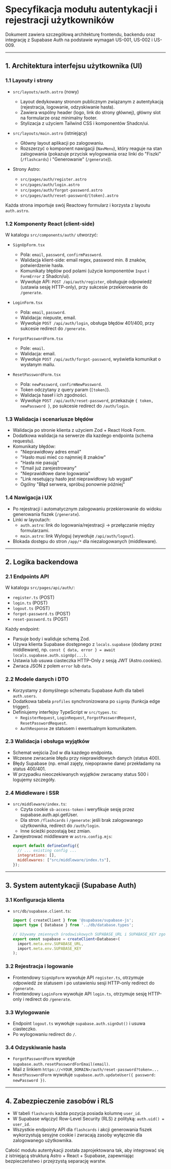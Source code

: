# Specyfikacja modułu autentykacji i rejestracji użytkowników

Dokument zawiera szczegółową architekturę frontendu, backendu oraz integrację z Supabase Auth na podstawie wymagań US-001, US-002 i US-009.

---

## 1. Architektura interfejsu użytkownika (UI)

### 1.1 Layouty i strony

- `src/layouts/auth.astro` (nowy)

  - Layout dedykowany stronom publicznym związanym z autentykacją (rejestracja, logowanie, odzyskiwanie hasła).
  - Zawiera wspólny header (logo, link do strony głównej), główny slot na formularze oraz minimalny footer.
  - Stylizacja z użyciem Tailwind CSS i komponentów Shadcn/ui.

- `src/layouts/main.astro` (istniejący)

  - Główny layout aplikacji po zalogowaniu.
  - Rozszerzyć o komponent nawigacji (`NavMenu`), który reaguje na stan zalogowania (pokazuje przycisk wylogowania oraz linki do "Fiszki" (`/flashcards`) i "Generowanie" (`/generate`)).

- Strony Astro:
  - `src/pages/auth/register.astro`
  - `src/pages/auth/login.astro`
  - `src/pages/auth/forgot-password.astro`
  - `src/pages/auth/reset-password/[token].astro`

Każda strona importuje swój Reactowy formularz i korzysta z layoutu `auth.astro`.

### 1.2 Komponenty React (client-side)

W katalogu `src/components/auth/` utworzyć:

- `SignUpForm.tsx`

  - Pola: `email`, `password`, `confirmPassword`.
  - Walidacja klient-side: email regex, password min. 8 znaków, potwierdzenie hasła.
  - Komunikaty błędów pod polami (użycie komponentów `Input` i `FormError` z Shadcn/ui).
  - Wywołuje API: `POST /api/auth/register`, obsługuje odpowiedź (ustawia sesję HTTP-only), przy sukcesie przekierowanie do `/generate`.

- `LoginForm.tsx`

  - Pola: `email`, `password`.
  - Walidacja: niepuste, email.
  - Wywołuje `POST /api/auth/login`, obsługa błędów 401/400, przy sukcesie redirect do `/generate`.

- `ForgotPasswordForm.tsx`

  - Pole: `email`.
  - Walidacja: email.
  - Wywołuje `POST /api/auth/forgot-password`, wyświetla komunikat o wysłanym mailu.

- `ResetPasswordForm.tsx`
  - Pola: `newPassword`, `confirmNewPassword`.
  - Token odczytany z query param (`[token]`).
  - Walidacja haseł i ich zgodności.
  - Wywołuje `POST /api/auth/reset-password`, przekazuje `{ token, newPassword }`, po sukcesie redirect do `/auth/login`.

### 1.3 Walidacja i scenariusze błędów

- Walidacja po stronie klienta z użyciem Zod + React Hook Form.
- Dodatkowa walidacja na serwerze dla kazdego endpointa (schema requestu).
- Komunikaty błędów:
  - "Nieprawidłowy adres email"
  - "Hasło musi mieć co najmniej 8 znaków"
  - "Hasła nie pasują"
  - "Email już zarejestrowany"
  - "Nieprawidłowe dane logowania"
  - "Link resetujący hasło jest nieprawidłowy lub wygasł"
  - Ogólny "Błąd serwera, spróbuj ponownie później"

### 1.4 Nawigacja i UX

- Po rejestracji i automatycznym zalogowaniu przekierowanie do widoku generowania fiszek (`/generate`).
- Linki w layoutach:
  - `auth.astro`: link do logowania/rejestracji -> przełączanie między formularzami.
  - `main.astro`: link Wyloguj (wywołuje `/api/auth/logout`).
- Blokada dostępu do stron `/app/*` dla niezalogowanych (middleware).

---

## 2. Logika backendowa

### 2.1 Endpoints API

W katalogu `src/pages/api/auth/`:

- `register.ts` (POST)
- `login.ts` (POST)
- `logout.ts` (POST)
- `forgot-password.ts` (POST)
- `reset-password.ts` (POST)

Każdy endpoint:

- Parsuje body i waliduje schemą Zod.
- Używa klienta Supabase dostępnego z `locals.supabase` (dodany przez middleware), np. `const { data, error } = await locals.supabase.auth.signUp(...)`.
- Ustawia lub usuwa ciasteczka HTTP-Only z sesją JWT (Astro.cookies).
- Zwraca JSON z polem `error` lub `data`.

### 2.2 Modele danych i DTO

- Korzystamy z domyślnego schematu Supabase Auth dla tabeli `auth.users`.
- Dodatkowa tabela `profiles` synchronizowana po `signUp` (funkcja edge trigger).
- Definiujemy interfejsy TypeScript w `src/types.ts`:
  - `RegisterRequest`, `LoginRequest`, `ForgotPasswordRequest`, `ResetPasswordRequest`.
  - `AuthResponse` ze statusem i ewentualnym komunikatem.

### 2.3 Walidacja i obsługa wyjątków

- Schemat wejścia Zod w dla kazdego endpointa.
- Wczesne zwracanie błędu przy nieprawidłowych danych (status 400).
- Błędy Supabase (np. email zajęty, niepoprawne dane) przekładamy na status 400/401.
- W przypadku nieoczekiwanych wyjątków zwracamy status 500 i logujemy szczegóły.

### 2.4 Middleware i SSR

- `src/middleware/index.ts`:
  - Czyta cookie `sb-access-token` i weryfikuje sesję przez supabase.auth.api.getUser.
  - Dla stron `/flashcards` i `/generate`: jeśli brak zalogowanego użytkownika, redirect do `/auth/login`.
  - Inne ścieżki pozostają bez zmian.
- Zarejestrować middleware w `astro.config.mjs`:
  ```js
  export default defineConfig({
    // ... existing config ...
    integrations: [],
    middlewares: ["src/middleware/index.ts"],
  });
  ```

---

## 3. System autentykacji (Supabase Auth)

### 3.1 Konfiguracja klienta

- `src/db/supabase.client.ts`:
  ```ts
  import { createClient } from '@supabase/supabase-js';
  import type { Database } from '../db/database.types';

  // Używamy zmiennych środowiskowych SUPABASE_URL i SUPABASE_KEY zgodnie z wytycznymi
  export const supabase = createClient<Database>(
    import.meta.env.SUPABASE_URL,
    import.meta.env.SUPABASE_KEY
  );
  ```

### 3.2 Rejestracja i logowanie

- Frontendowy `SignUpForm` wywołuje API `register.ts`, otrzymuje odpowiedź ze statusem i po ustawieniu sesji HTTP-only redirect do `/generate`.
- Frontendowy `LoginForm` wywołuje API `login.ts`, otrzymuje sesję HTTP-only i redirect do `/generate`.

### 3.3 Wylogowanie

- Endpoint `logout.ts` wywołuje `supabase.auth.signOut()` i usuwa ciasteczko.
- Po wylogowaniu redirect do `/`.

### 3.4 Odzyskiwanie hasła

- `ForgotPasswordForm` wywołuje `supabase.auth.resetPasswordForEmail(email)`.
- Mail z linkiem `https://<YOUR_DOMAIN>/auth/reset-password?token=...`
- `ResetPasswordForm` wywołuje `supabase.auth.updateUser({ password: newPassword })`.

---

## 4. Zabezpieczenie zasobów i RLS

- W tabeli `flashcards` każda pozycja posiada kolumnę `user_id`.
- W Supabase włączyć Row-Level Security (RLS) z polityką: `auth.uid() = user_id`.
- Wszystkie endpointy API dla `flashcards` i akcji generowania fiszek wykorzystują sesyjne cookie i zwracają zasoby wyłącznie dla zalogowanego użytkownika.

Całość modułu autentykacji została zaprojektowana tak, aby integrować się z istniejącą strukturą Astro + React + Supabase, zapewniając bezpieczeństwo i przejrzystą separację warstw.
